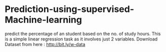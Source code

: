 # Prediction-using-supervised-Machine-learning
predict the percentage of an student based on the no. of study hours. This is a simple linear regression task as it involves just 2 variables.
Download Dataset from here : http://bit.ly/w-data
